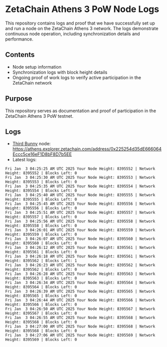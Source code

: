# ZetaChain Athens 3 PoW Node Logs
This repository contains logs and proof that we have successfully set up and run a node on the ZetaChain Athens 3 network. The logs demonstrate continuous node operation, including synchronization details and performance.

## Contents
- Node setup information
- Synchronization logs with block height details
- Ongoing proof of work logs to verify active participation in the ZetaChain network

## Purpose
This repository serves as documentation and proof of participation in the ZetaChain Athens 3 PoW testnet.

## Logs

- [Third Bunny](https://thirdbunny.xyz/) node: https://athens.explorer.zetachain.com/address/0x225254d35dE666064Eccc5ce16eF1D8bF8D7b5EE
- Latest logs:
```
Fri Jan  3 04:25:25 AM UTC 2025 Your Node Height: 8395552 | Network Height: 8395552 | Blocks Left: 0
Fri Jan  3 04:25:30 AM UTC 2025 Your Node Height: 8395553 | Network Height: 8395553 | Blocks Left: 0
Fri Jan  3 04:25:35 AM UTC 2025 Your Node Height: 8395554 | Network Height: 8395554 | Blocks Left: 0
Fri Jan  3 04:25:40 AM UTC 2025 Your Node Height: 8395555 | Network Height: 8395555 | Blocks Left: 0
Fri Jan  3 04:25:45 AM UTC 2025 Your Node Height: 8395556 | Network Height: 8395556 | Blocks Left: 0
Fri Jan  3 04:25:51 AM UTC 2025 Your Node Height: 8395557 | Network Height: 8395557 | Blocks Left: 0
Fri Jan  3 04:25:56 AM UTC 2025 Your Node Height: 8395558 | Network Height: 8395558 | Blocks Left: 0
Fri Jan  3 04:26:01 AM UTC 2025 Your Node Height: 8395559 | Network Height: 8395559 | Blocks Left: 0
Fri Jan  3 04:26:07 AM UTC 2025 Your Node Height: 8395560 | Network Height: 8395560 | Blocks Left: 0
Fri Jan  3 04:26:12 AM UTC 2025 Your Node Height: 8395561 | Network Height: 8395561 | Blocks Left: 0
Fri Jan  3 04:26:18 AM UTC 2025 Your Node Height: 8395561 | Network Height: 8395562 | Blocks Left: 1
Fri Jan  3 04:26:23 AM UTC 2025 Your Node Height: 8395562 | Network Height: 8395562 | Blocks Left: 0
Fri Jan  3 04:26:28 AM UTC 2025 Your Node Height: 8395563 | Network Height: 8395563 | Blocks Left: 0
Fri Jan  3 04:26:34 AM UTC 2025 Your Node Height: 8395564 | Network Height: 8395564 | Blocks Left: 0
Fri Jan  3 04:26:39 AM UTC 2025 Your Node Height: 8395565 | Network Height: 8395565 | Blocks Left: 0
Fri Jan  3 04:26:44 AM UTC 2025 Your Node Height: 8395566 | Network Height: 8395566 | Blocks Left: 0
Fri Jan  3 04:26:50 AM UTC 2025 Your Node Height: 8395567 | Network Height: 8395567 | Blocks Left: 0
Fri Jan  3 04:26:55 AM UTC 2025 Your Node Height: 8395568 | Network Height: 8395568 | Blocks Left: 0
Fri Jan  3 04:27:00 AM UTC 2025 Your Node Height: 8395568 | Network Height: 8395568 | Blocks Left: 0
Fri Jan  3 04:27:06 AM UTC 2025 Your Node Height: 8395569 | Network Height: 8395569 | Blocks Left: 0
```
